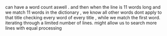 can have a word count aswell . and then when the line is 11 words long and we match 11 words in the dictionary , we know all other words dont apply to that title
checking every word of every title , while we match the first word. iterating through a limited number of lines. might allow us to search more lines with equal processing
